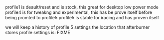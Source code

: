 profile1 is deault/reset and is stock, this great for desktop low power mode
profile4 is for tweakng and experimental, this has be prove itself before being promted to profile5
profile5 is stable for iracing and has proven itself

we will keep a history of profile 5 settings
the location that afterburner stores profile settings is: FIXME
